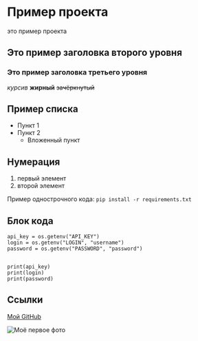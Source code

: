 # Пример проекта
это пример проекта

## Это пример заголовка второго уровня
### Это пример заголовка третьего уровня


*курсив*
**жирный**
~~зачёркнутый~~

## Пример списка
- Пункт 1
- Пункт 2
    - Вложенный пункт

## Нумерация

1. первый элемент
2. второй элемент

Пример однострочного кода: `pip install -r requirements.txt`

## Блок кода

```
api_key = os.getenv("API_KEY")
login = os.getenv("LOGIN", "username")
password = os.getenv("PASSWORD", "password")


print(api_key)
print(login)
print(password)

```

## Ссылки

[Мой GitHub](https://github.com/signup?ref_cta=Sign+up&ref_loc=header+logged+out&ref_page=%2F&source=header-home)


![Моё первое фото](https://png.pngtree.com/thumb_back/fh260/background/20230610/pngtree-picture-of-a-blue-bird-on-a-black-background-image_2937385.jpg)
